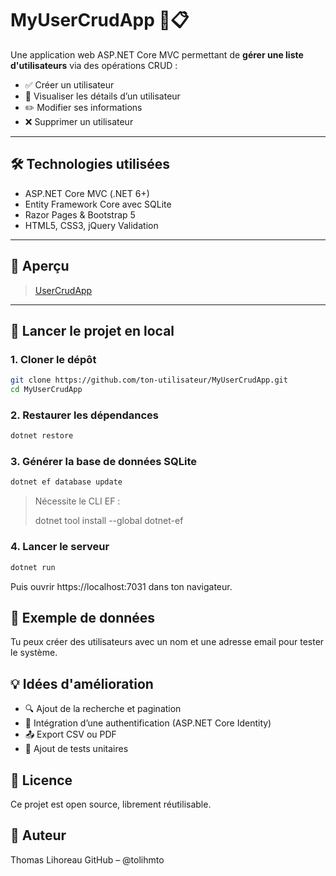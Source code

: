 # MyUserCrudApp 👤📋

Une application web ASP.NET Core MVC permettant de **gérer une liste d'utilisateurs** via des opérations CRUD :

- ✅ Créer un utilisateur  
- 📄 Visualiser les détails d’un utilisateur  
- ✏️ Modifier ses informations  
- ❌ Supprimer un utilisateur  

---

## 🛠️ Technologies utilisées

- ASP.NET Core MVC (.NET 6+)
- Entity Framework Core avec SQLite
- Razor Pages & Bootstrap 5
- HTML5, CSS3, jQuery Validation

---

## 📸 Aperçu

<blockquote class="imgur-embed-pub" lang="en" data-id="a/heJaXFI"  ><a href="//imgur.com/a/heJaXFI">UserCrudApp</a></blockquote>
 
---

## 🚀 Lancer le projet en local

### 1. Cloner le dépôt
```bash
git clone https://github.com/ton-utilisateur/MyUserCrudApp.git
cd MyUserCrudApp
```

### 2. Restaurer les dépendances
```bash
dotnet restore
```

### 3. Générer la base de données SQLite
```bash
dotnet ef database update
```
> Nécessite le CLI EF :
> 
> dotnet tool install --global dotnet-ef

### 4. Lancer le serveur
```bash
dotnet run
```
Puis ouvrir https://localhost:7031 dans ton navigateur.

## 🧾 Exemple de données
Tu peux créer des utilisateurs avec un nom et une adresse email pour tester le système.

## 💡 Idées d'amélioration
 - 🔍 Ajout de la recherche et pagination
 - 🔐 Intégration d’une authentification (ASP.NET Core Identity)
 - 📤 Export CSV ou PDF
 - 🧪 Ajout de tests unitaires

## 📄 Licence
Ce projet est open source, librement réutilisable.

## 👤 Auteur
Thomas Lihoreau
GitHub – @tolihmto
